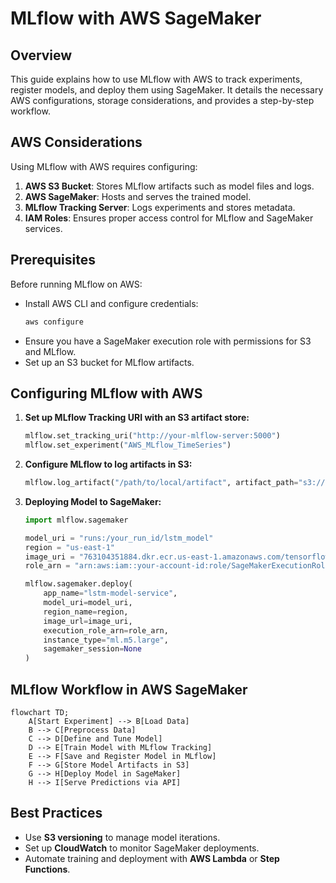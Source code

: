 # MLflow with AWS SageMaker

## Overview
This guide explains how to use MLflow with AWS to track experiments, register models, and deploy them using SageMaker. It details the necessary AWS configurations, storage considerations, and provides a step-by-step workflow.

## AWS Considerations
Using MLflow with AWS requires configuring:

1. **AWS S3 Bucket**: Stores MLflow artifacts such as model files and logs.
2. **AWS SageMaker**: Hosts and serves the trained model.
3. **MLflow Tracking Server**: Logs experiments and stores metadata.
4. **IAM Roles**: Ensures proper access control for MLflow and SageMaker services.

## Prerequisites
Before running MLflow on AWS:
- Install AWS CLI and configure credentials:
  ```bash
  aws configure
  ```
- Ensure you have a SageMaker execution role with permissions for S3 and MLflow.
- Set up an S3 bucket for MLflow artifacts.

## Configuring MLflow with AWS
1. **Set up MLflow Tracking URI with an S3 artifact store:**
   ```python
   mlflow.set_tracking_uri("http://your-mlflow-server:5000")
   mlflow.set_experiment("AWS_MLflow_TimeSeries")
   ```

2. **Configure MLflow to log artifacts in S3:**
   ```python
   mlflow.log_artifact("/path/to/local/artifact", artifact_path="s3://your-bucket/mlflow-artifacts")
   ```

3. **Deploying Model to SageMaker:**
   ```python
   import mlflow.sagemaker
   
   model_uri = "runs:/your_run_id/lstm_model"
   region = "us-east-1"
   image_uri = "763104351884.dkr.ecr.us-east-1.amazonaws.com/tensorflow-inference:2.6.0-cpu"
   role_arn = "arn:aws:iam::your-account-id:role/SageMakerExecutionRole"
   
   mlflow.sagemaker.deploy(
       app_name="lstm-model-service",
       model_uri=model_uri,
       region_name=region,
       image_url=image_uri,
       execution_role_arn=role_arn,
       instance_type="ml.m5.large",
       sagemaker_session=None
   )
   ```

## MLflow Workflow in AWS SageMaker
```mermaid
flowchart TD;
    A[Start Experiment] --> B[Load Data]
    B --> C[Preprocess Data]
    C --> D[Define and Tune Model]
    D --> E[Train Model with MLflow Tracking]
    E --> F[Save and Register Model in MLflow]
    F --> G[Store Model Artifacts in S3]
    G --> H[Deploy Model in SageMaker]
    H --> I[Serve Predictions via API]
```

## Best Practices
- Use **S3 versioning** to manage model iterations.
- Set up **CloudWatch** to monitor SageMaker deployments.
- Automate training and deployment with **AWS Lambda** or **Step Functions**.
